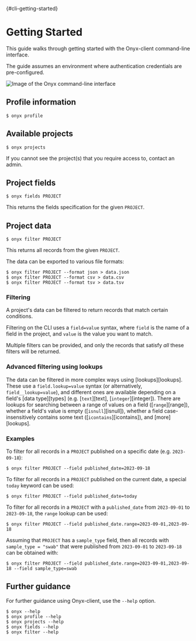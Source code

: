 [](){#cli-getting-started}
# Getting Started

This guide walks through getting started with the Onyx-client command-line interface.

The guide assumes an environment where authentication credentials are pre-configured.

![Image of the Onyx command-line interface](../img/cli.png)

## Profile information

```
$ onyx profile
```

## Available projects

```
$ onyx projects
```

If you cannot see the project(s) that you require access to, contact an admin.

## Project fields

```
$ onyx fields PROJECT
```

This returns the fields specification for the given `PROJECT`.

## Project data

```
$ onyx filter PROJECT
```

This returns all records from the given `PROJECT`.

The data can be exported to various file formats:

```
$ onyx filter PROJECT --format json > data.json
$ onyx filter PROJECT --format csv > data.csv
$ onyx filter PROJECT --format tsv > data.tsv
```

### Filtering

A project's data can be filtered to return records that match certain conditions.

Filtering on the CLI uses a `field=value` syntax, where `field` is the name of a field in the project, and `value` is the value you want to match.

Multiple filters can be provided, and only the records that satisfy *all* these filters will be returned.

### Advanced filtering using lookups

The data can be filtered in more complex ways using [lookups][lookups]. These use a `field.lookup=value` syntax (or alternatively, `field__lookup=value`), and different ones are available depending on a field's [data type][types] (e.g. [`text`][text], [`integer`][integer]). There are lookups for searching between a range of values on a field ([`range`][range]), whether a field's value is empty ([`isnull`][isnull]), whether a field case-insensitively contains some text ([`icontains`][icontains]), and [more][lookups]. 

### Examples

To filter for all records in a `PROJECT` published on a specific date (e.g. `2023-09-18`):

```
$ onyx filter PROJECT --field published_date=2023-09-18
```

To filter for all records in a `PROJECT` published on the current date, a special `today` keyword can be used:

```
$ onyx filter PROJECT --field published_date=today
```

To filter for all records in a `PROJECT` with a `published_date` from `2023-09-01` to `2023-09-18`, the `range` lookup can be used: 

```
$ onyx filter PROJECT --field published_date.range=2023-09-01,2023-09-18
```

Assuming that `PROJECT` has a `sample_type` field, then all records with `sample_type = "swab"` that were published from `2023-09-01` to `2023-09-18` can be obtained with: 

```
$ onyx filter PROJECT --field published_date.range=2023-09-01,2023-09-18 --field sample_type=swab
```

## Further guidance

For further guidance using Onyx-client, use the `--help` option.

```
$ onyx --help
$ onyx profile --help
$ onyx projects --help
$ onyx fields --help
$ onyx filter --help
```
